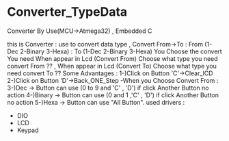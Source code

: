 # Converter_TypeData
Converter By Use(MCU->Atmega32) , Embedded C

this is Converter : use to convert data type ,
Convert From->To : From (1-Dec 2-Binary 3-Hexa) : To (1-Dec 2-Binary 3-Hexa)
You Choose the convert You need When appear in Lcd (Convert From) Choose what type you need convert From ?? ,
When appear in Lcd (Convert To) Choose what type you need convert To ??
Some Advantages :
1-)Click on Button 'C'->Clear_lCD
2-)Click on Button 'D'->Back_ONE_Step
-When you Choose Convert From :
3-)Dec -> Button can use (0 to 9 and 'C' , 'D') if click Another Button no action
4-)Binary -> Button can use (0 and 1 ,'C' , 'D') if click Another Button no action
5-)Hexa ->  Button can use "All Button".
used drivers : 
 - DIO 
 - LCD 
 - Keypad
   

